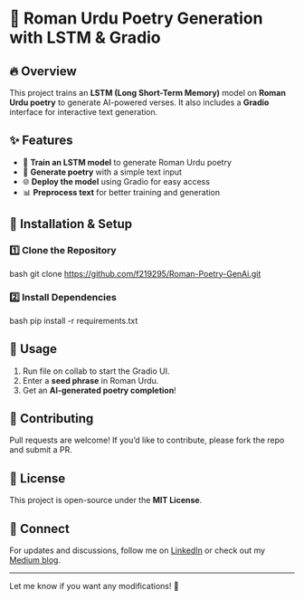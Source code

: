 
# 📜 Roman Urdu Poetry Generation with LSTM & Gradio  

## 🔥 Overview  
This project trains an **LSTM (Long Short-Term Memory)** model on **Roman Urdu poetry** to generate AI-powered verses. It also includes a **Gradio** interface for interactive text generation.  

## ✨ Features  
- 📖 **Train an LSTM model** to generate Roman Urdu poetry  
- 🎤 **Generate poetry** with a simple text input  
- 🌐 **Deploy the model** using Gradio for easy access  
- 📊 **Preprocess text** for better training and generation  

## 📌 Installation & Setup  
### 1️⃣ Clone the Repository  
bash
git clone https://github.com/f219295/Roman-Poetry-GenAi.git

### 2️⃣ Install Dependencies  
bash
pip install -r requirements.txt

## 🚀 Usage  
1. Run file on collab to start the Gradio UI.  
2. Enter a **seed phrase** in Roman Urdu.  
3. Get an **AI-generated poetry completion**!  

## 🤝 Contributing  
Pull requests are welcome! If you’d like to contribute, please fork the repo and submit a PR.  

## 📜 License  
This project is open-source under the **MIT License**.  

## 📢 Connect  
For updates and discussions, follow me on [LinkedIn](www.linkedin.com/in/ahmed-mussadiq-03444226b) or check out my [Medium blog]([https://medium.com/@your-username](https://medium.com/@mussadiqahmed90/generating-roman-urdu-poetry-with-lstms-47f1c4b7c770)).  

---

Let me know if you want any modifications! 🚀  
  
